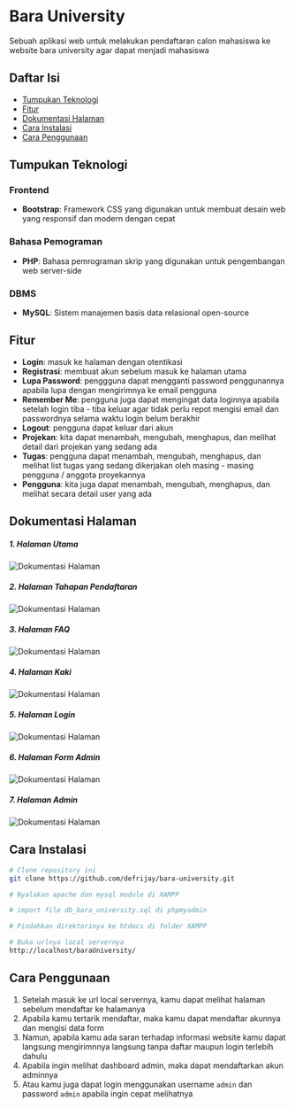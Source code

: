 # Bara University
Sebuah aplikasi web untuk melakukan pendaftaran calon mahasiswa ke website bara university agar dapat menjadi mahasiswa


## Daftar Isi
- [Tumpukan Teknologi](#tumpukan-teknologi)
- [Fitur](#fitur)
- [Dokumentasi Halaman](#dokumentasi-halaman)
- [Cara Instalasi](#cara-instalasi)
- [Cara Penggunaan](#cara-penggunaan)

## Tumpukan Teknologi
### Frontend
- **Bootstrap**: Framework CSS yang digunakan untuk membuat desain web yang responsif dan modern dengan cepat

### Bahasa Pemograman
- **PHP**: Bahasa pemrograman skrip yang digunakan untuk pengembangan web server-side

### DBMS
- **MySQL**: Sistem manajemen basis data relasional open-source

## Fitur
- **Login**: masuk ke halaman dengan otentikasi
- **Registrasi**: membuat akun sebelum masuk ke halaman utama
- **Lupa Password**: penggguna dapat mengganti password penggunannya apabila lupa dengan mengirimnya ke email pengguna
- **Remember Me**: pengguna juga dapat mengingat data loginnya apabila setelah login tiba - tiba keluar agar tidak perlu repot mengisi email dan passwordnya selama waktu login belum berakhir
- **Logout**: pengguna dapat keluar dari akun
- **Projekan**: kita dapat menambah, mengubah, menghapus, dan melihat detail dari projekan yang sedang ada
- **Tugas**: pengguna dapat menambah, mengubah, menghapus, dan  melihat list tugas yang sedang dikerjakan oleh masing - masing pengguna / anggota proyekannya
- **Pengguna**: kita juga dapat menambah, mengubah, menghapus, dan  melihat secara detail user yang ada

## Dokumentasi Halaman
##### 1. Halaman Utama
![Dokumentasi Halaman](Documentation/Documentation.png)
##### 2. Halaman Tahapan Pendaftaran
![Dokumentasi Halaman](Documentation/Documentation2.png)
##### 3. Halaman FAQ
![Dokumentasi Halaman](Documentation/Documentation3.png)
##### 4. Halaman Kaki
![Dokumentasi Halaman](Documentation/Documentation4.png)
##### 5. Halaman Login
![Dokumentasi Halaman](Documentation/Documentation5.png)
##### 6. Halaman Form Admin
![Dokumentasi Halaman](Documentation/Documentation6.png)
##### 7. Halaman Admin
![Dokumentasi Halaman](Documentation/Documentation7.png)

## Cara Instalasi
```bash
# Clone repository ini
git clone https://github.com/defrijay/bara-university.git

# Nyalakan apache dan mysql module di XAMPP

# import file db_bara_university.sql di phpmyadmin

# Pindahkan direktorinya ke htdocs di folder XAMPP

# Buka urlnya local servernya
http://localhost/baraUniversity/

```

## Cara Penggunaan
1. Setelah masuk ke url local servernya, kamu dapat melihat halaman sebelum mendaftar ke halamanya
2. Apabila kamu tertarik mendaftar, maka kamu dapat mendaftar akunnya dan mengisi data form
3. Namun, apabila kamu ada saran terhadap informasi website kamu dapat langsung mengirimnnya langsung tanpa daftar maupun login terlebih dahulu
4. Apabila ingin melihat dashboard admin, maka dapat mendaftarkan akun adminnya
5. Atau kamu juga dapat login menggunakan username `admin` dan password `admin` apabila ingin cepat melihatnya



